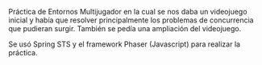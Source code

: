 Práctica de Entornos Multijugador en la cual se nos daba un videojuego inicial y había que resolver principalmente los problemas de concurrencia que pudieran surgir. También se pedía una ampliación del videojuego.

Se usó Spring STS y el framework Phaser (Javascript) para realizar la práctica.
